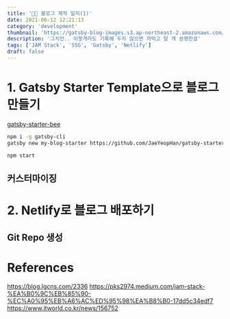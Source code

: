 ```yaml
---
title: '👨‍💻 블로그 제작 일지(1)'
date: 2021-06-12 12:21:13
category: 'development'
thumbnail: 'https://gatsby-blog-images.s3.ap-northeast-2.amazonaws.com/dotBlog.png'
description: '그치만.. 이렇게라도 기록해 두지 않으면 까먹고 말 게 분명한걸'
tags: ['JAM Stack', 'SSG', 'Gatsby', 'Netlify']
draft: false
---
```


# 1. Gatsby Starter Template으로 블로그 만들기

[gatsby-starter-bee](https://github.com/JaeYeopHan/gatsby-starter-bee/blob/master/README.ko.md)


```sh
npm i -g gatsby-cli
gatsby new my-blog-starter https://github.com/JaeYeopHan/gatsby-starter-bee
```

```sh
npm start
```

## 커스터마이징

# 2. Netlify로 블로그 배포하기

## Git Repo 생성


# References

https://blog.lgcns.com/2336
https://pks2974.medium.com/jam-stack-%EA%B0%9C%EB%85%90-%EC%A0%95%EB%A6%AC%ED%95%98%EA%B8%B0-17dd5c34edf7
https://www.itworld.co.kr/news/156752
